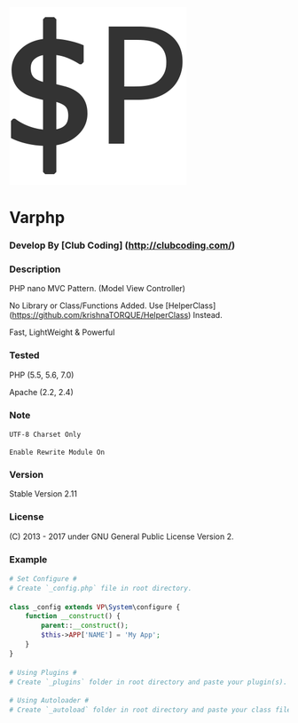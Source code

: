 ![Alt text](_apps/default/icon1.png?raw=true "Varphp")
# Varphp

### Develop By [Club Coding] (http://clubcoding.com/)

### Description
PHP nano MVC Pattern. (Model View Controller)

No Library or Class/Functions Added.
Use [HelperClass] (https://github.com/krishnaTORQUE/HelperClass) Instead.

Fast, LightWeight & Powerful

### Tested
PHP     (5.5, 5.6, 7.0)

Apache  (2.2, 2.4)

### Note
    UTF-8 Charset Only

    Enable Rewrite Module On

### Version
Stable Version 2.11

### License
(C) 2013 - 2017 under GNU General Public License Version 2.

### Example
```php
# Set Configure #
# Create `_config.php` file in root directory.

class _config extends VP\System\configure {
    function __construct() {
        parent::__construct();
        $this->APP['NAME'] = 'My App';
    }
}

# Using Plugins #
# Create `_plugins` folder in root directory and paste your plugin(s).

# Using Autoloader #
# Create `_autoload` folder in root directory and paste your class file.
```